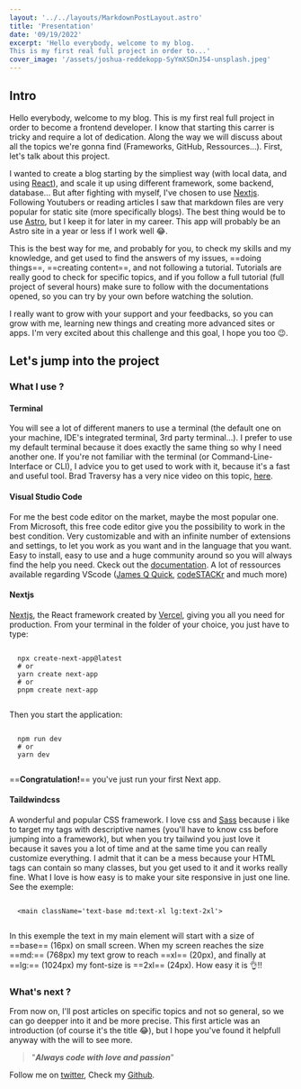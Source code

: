 ```yaml
---
layout: '../../layouts/MarkdownPostLayout.astro'
title: 'Presentation'
date: '09/19/2022'
excerpt: 'Hello everybody, welcome to my blog.
This is my first real full project in order to...'
cover_image: '/assets/joshua-reddekopp-SyYmXSDnJ54-unsplash.jpeg'
---
```


## Intro

Hello everybody, welcome to my blog.
This is my first real full project in order to become a frontend developer. I know that starting this carrer is tricky and require a lot of dedication.
Along the way we will discuss about all the topics we're gonna find (Frameworks, GitHub, Ressources...). First, let's talk about this project.

I wanted to create a blog starting by the simpliest way (with local data, and using [React](www.reactjs.org)), and scale it up using different framework, some backend, database...
But after fighting with myself, I've chosen to use [Nextjs](wwww.nextjs.org).
Following Youtubers or reading articles I saw that markdown files are very popular for static site (more specifically blogs). The best thing would be to use [Astro](www.astro.build), but I keep it for later in my career. This app will probably be an Astro site in a year or less if I work well :joy:.

This is the best way for me, and probably for you, to check my skills and my knowledge, and get used to find the answers of my issues, ==doing things==, ==creating content==, and not following a tutorial. Tutorials are really good to check for specific topics, and if you follow a full tutorial (full project of several hours) make sure to follow with the documentations opened, so you can try by your own before watching the solution.

I really want to grow with your support and your feedbacks, so you can grow with me, learning new things and creating more advanced sites or apps.
I'm very excited about this challenge and this goal, I hope you too :wink:.

## Let's jump into the project

### What I use ?

#### Terminal

You will see a lot of different maners to use a terminal (the default one on your machine, IDE's integrated terminal, 3rd party terminal...). I prefer to use my default terminal because it does exactly the same thing so why I need another one. If you're not familiar with the terminal (or Command-Line-Interface or CLI), I advice you to get used to work with it, because it's a fast and useful tool. Brad Traversy has a very nice video on this topic, [here](https://www.youtube.com/watch?v=uwAqEzhyjtw&t=2081s).

#### Visual Studio Code

For me the best code editor on the market, maybe the most popular one. From Microsoft, this free code editor give you the possibility to work in the best condition. Very customizable and with an infinite number of extensions and settings, to let you work as you want and in the language that you want. Easy to install, easy to use and a huge community around so you will always find the help you need. Ckeck out the [documentation](https://code.visualstudio.com). A lot of ressources available regarding VScode ([James Q Quick](https://www.jamesqquick.com), [codeSTACKr](https://www.codestackr.com) and much more)

#### Nextjs

[Nextjs](wwww.nextjs.org), the React framework created by [Vercel](https://www.vercel.com), giving you all you need for production. From your terminal in the folder of your choice, you just have to type:

```

  npx create-next-app@latest
  # or
  yarn create next-app
  # or
  pnpm create next-app


```

Then you start the application:

```

  npm run dev
  # or
  yarn dev


```

==**Congratulation!**== you've just run your first Next app.

#### Taildwindcss

A wonderful and popular CSS framework. I love css and [Sass](https://www.sass-lang.com) because i like to target my tags with descriptive names (you'll have to know css before jumping into a framework), but when you try tailwind you just love it because it saves you a lot of time and at the same time you can really customize everything. I admit that it can be a mess because your HTML tags can contain so many classes, but you get used to it and it works really fine. What I love is how easy is to make your site responsive in just one line. See the exemple:

```

  <main className='text-base md:text-xl lg:text-2xl'>


```

In this exemple the text in my main element will start with a size of ==base== (16px) on small screen. When my screen reaches the size ==md:== (768px) my text grow to reach ==xl== (20px), and finally at ==lg:== (1024px) my font-size is ==2xl== (24px). How easy it is 👌!!

### What's next ?

From now on, I'll post articles on specific topics and not so general, so we can go deepper into it and be more precise.
This first article was an introduction (of course it's the title :joy:), but I hope you've found it helpfull anyway with the will to see more.

> "**_Always_ _code_ _with_ _love_ _and_ _passion_**"

Follow me on [twitter](www.twitter.com/design_fry), Check my [Github](www.github.com/Canfry).
